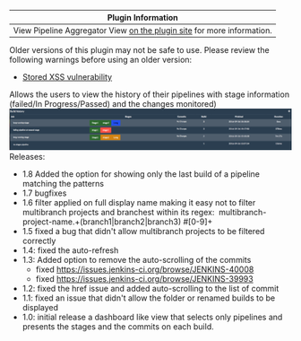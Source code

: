 | Plugin Information                                                                                                            |
|-------------------------------------------------------------------------------------------------------------------------------|
| View Pipeline Aggregator View [on the plugin site](https://plugins.jenkins.io/pipeline-aggregator-view) for more information. |

Older versions of this plugin may not be safe to use. Please review the
following warnings before using an older version:

-   [Stored XSS
    vulnerability](https://jenkins.io/security/advisory/2019-12-17/#SECURITY-1593)

Allows the users to view the history of their pipelines with stage
information (failed/In Progress/Passed) and the changes monitored)  
![](docs/images/AggregatedPipeline.png)Releases:

-   1.8 Added the option for showing only the last build of a pipeline
    matching the patterns
-   1.7 bugfixes
-   1.6 filter applied on full display name making it easy not to filter
    multibranch projects and branchest within its regex:
     multibranch-project-name.+(branch1\|branch2\|branch3) \#\[0-9\]+  
     
-   1.5 fixed a bug that didn't allow multibranch projects to be
    filtered correctly
-   1.4: fixed the auto-refresh
-   1.3: Added option to remove the auto-scrolling of the commits 
    -   fixed <https://issues.jenkins-ci.org/browse/JENKINS-40008>
    -   fixed <https://issues.jenkins-ci.org/browse/JENKINS-39993>
-   1.2: fixed the href issue and added auto-scrolling to the list of
    commit
-   1.1: fixed an issue that didn't allow the folder or renamed builds
    to be displayed
-   1.0: initial release a dashboard like view that selects only
    pipelines and presents the stages and the commits on each build.
